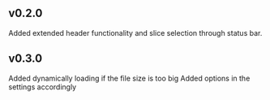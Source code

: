 ## v0.2.0 
Added extended header functionality and slice selection through status bar.
## v0.3.0
Added dynamically loading if the file size is too big
Added options in the settings accordingly